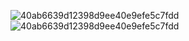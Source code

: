 ![40ab6639d12398d9ee40e9efe5c7fdd](https://github.com/LearningOS/LearningOS.github.io/assets/113871206/9a9c89cf-8784-430f-81b5-c2ebf1d7f188)![40ab6639d12398d9ee40e9efe5c7fdd](https://github.com/LearningOS/LearningOS.github.io/assets/113871206/54c47a40-1301-4e3d-9bd8-066e00d47ac5)

